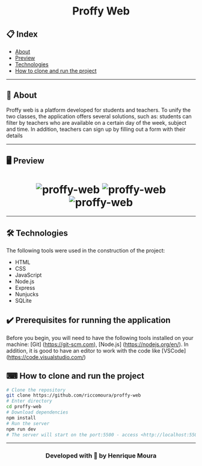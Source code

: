 <h1 align="center">Proffy Web</h1>

## 📋 Index
- [About](#-About)
- [Preview](#-Preview)
- [Technologies](#-Technologies)
- [How to clone and run the project](#-How-to-clone-and-run-the-project)

---

## 📔 About
  Proffy web is a platform developed for students and teachers. To unify the two classes, the application offers several solutions, such as: students can filter by teachers
  who are available on a certain day of the week, subject and time. In addition, teachers can sign up by filling out a form with their details

---

## 🖥 Preview
<h1 align="center">
  <img alt="proffy-web" title="#NextLevelWeek2" src="./public/images/screenshots/banner.jpg" />
  <img alt="proffy-web" title="#NextLevelWeek2" src="./public/images/screenshots/give-classes.jpg" />
  <img alt="proffy-web" title="#NextLevelWeek2" src="./public/images/screenshots/study.jpg" />
</h1>

---

## 🛠 Technologies

The following tools were used in the construction of the project:

- HTML
- CSS
- JavaScript
- Node.js 
- Express
- Nunjucks 
- SQLite

## ✔️ Prerequisites for running the application

Before you begin, you will need to have the following tools installed on your machine:
[Git] (https://git-scm.com), [Node.js] (https://nodejs.org/en/).
In addition, it is good to have an editor to work with the code like [VSCode] (https://code.visualstudio.com/)

## ⌨ How to clone and run the project
```bash
# Clone the repository
git clone https://github.com/riccomoura/proffy-web
# Enter directory
cd proffy-web
# Download dependencies
npm install
# Run the server
npm run dev
# The server will start on the port:5500 - access <http://localhost:5500>
```

---

<h3 align="center">Developed with 💜 by Henrique Moura</h3> 
